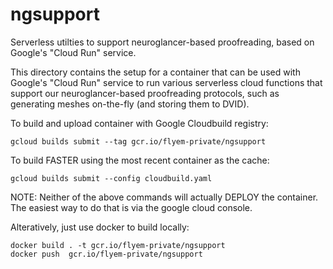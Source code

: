 ngsupport
=========

Serverless utilties to support neuroglancer-based proofreading,
based on Google's "Cloud Run" service.

This directory contains the setup for a container that can be used with
Google's "Cloud Run" service to run various serverless cloud functions
that support our neuroglancer-based proofreading protocols, such as
generating meshes on-the-fly (and storing them to DVID).

To build and upload container with Google Cloudbuild registry:

    gcloud builds submit --tag gcr.io/flyem-private/ngsupport

To build FASTER using the most recent container as the cache:

    gcloud builds submit --config cloudbuild.yaml

NOTE: Neither of the above commands will actually DEPLOY the container.
      The easiest way to do that is via the google cloud console.


Alteratively, just use docker to build locally:

    docker build . -t gcr.io/flyem-private/ngsupport
    docker push  gcr.io/flyem-private/ngsupport
